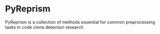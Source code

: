# PyReprism

PyReprism is a collection of methods essential for common preprocessing tasks in code clone detection research